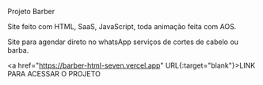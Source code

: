 Projeto Barber

Site feito com HTML, SaaS, JavaScript, toda animação feita com AOS.

Site para agendar direto no whatsApp serviços de cortes de cabelo ou barba.

<a href="https://barber-html-seven.vercel.app" URL{:target="blank"}>LINK PARA ACESSAR O PROJETO</a>
